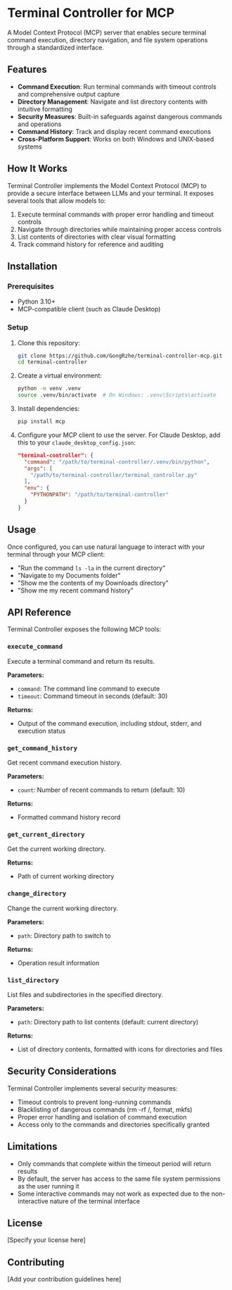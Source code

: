 # Terminal Controller for MCP

A Model Context Protocol (MCP) server that enables secure terminal command execution, directory navigation, and file system operations through a standardized interface.

## Features

- **Command Execution**: Run terminal commands with timeout controls and comprehensive output capture
- **Directory Management**: Navigate and list directory contents with intuitive formatting
- **Security Measures**: Built-in safeguards against dangerous commands and operations
- **Command History**: Track and display recent command executions
- **Cross-Platform Support**: Works on both Windows and UNIX-based systems

## How It Works

Terminal Controller implements the Model Context Protocol (MCP) to provide a secure interface between LLMs and your terminal. It exposes several tools that allow models to:

1. Execute terminal commands with proper error handling and timeout controls
2. Navigate through directories while maintaining proper access controls
3. List contents of directories with clear visual formatting
4. Track command history for reference and auditing

## Installation

### Prerequisites

- Python 3.10+
- MCP-compatible client (such as Claude Desktop)

### Setup

1. Clone this repository:
   ```bash
   git clone https://github.com/GongRzhe/terminal-controller-mcp.git
   cd terminal-controller
   ```

2. Create a virtual environment:
   ```bash
   python -m venv .venv
   source .venv/bin/activate  # On Windows: .venv\Scripts\activate
   ```

3. Install dependencies:
   ```bash
   pip install mcp
   ```

4. Configure your MCP client to use the server. For Claude Desktop, add this to your `claude_desktop_config.json`:
   ```json
   "terminal-controller": {
     "command": "/path/to/terminal-controller/.venv/bin/python",
     "args": [
       "/path/to/terminal-controller/terminal_controller.py"
     ],
     "env": {
       "PYTHONPATH": "/path/to/terminal-controller"
     }
   }
   ```

## Usage

Once configured, you can use natural language to interact with your terminal through your MCP client:

- "Run the command `ls -la` in the current directory"
- "Navigate to my Documents folder"
- "Show me the contents of my Downloads directory"
- "Show me my recent command history"

## API Reference

Terminal Controller exposes the following MCP tools:

### `execute_command`

Execute a terminal command and return its results.

**Parameters:**
- `command`: The command line command to execute
- `timeout`: Command timeout in seconds (default: 30)

**Returns:**
- Output of the command execution, including stdout, stderr, and execution status

### `get_command_history`

Get recent command execution history.

**Parameters:**
- `count`: Number of recent commands to return (default: 10)

**Returns:**
- Formatted command history record

### `get_current_directory`

Get the current working directory.

**Returns:**
- Path of current working directory

### `change_directory`

Change the current working directory.

**Parameters:**
- `path`: Directory path to switch to

**Returns:**
- Operation result information

### `list_directory`

List files and subdirectories in the specified directory.

**Parameters:**
- `path`: Directory path to list contents (default: current directory)

**Returns:**
- List of directory contents, formatted with icons for directories and files

## Security Considerations

Terminal Controller implements several security measures:

- Timeout controls to prevent long-running commands
- Blacklisting of dangerous commands (rm -rf /, format, mkfs)
- Proper error handling and isolation of command execution
- Access only to the commands and directories specifically granted

## Limitations

- Only commands that complete within the timeout period will return results
- By default, the server has access to the same file system permissions as the user running it
- Some interactive commands may not work as expected due to the non-interactive nature of the terminal interface

## License

[Specify your license here]

## Contributing

[Add your contribution guidelines here]
